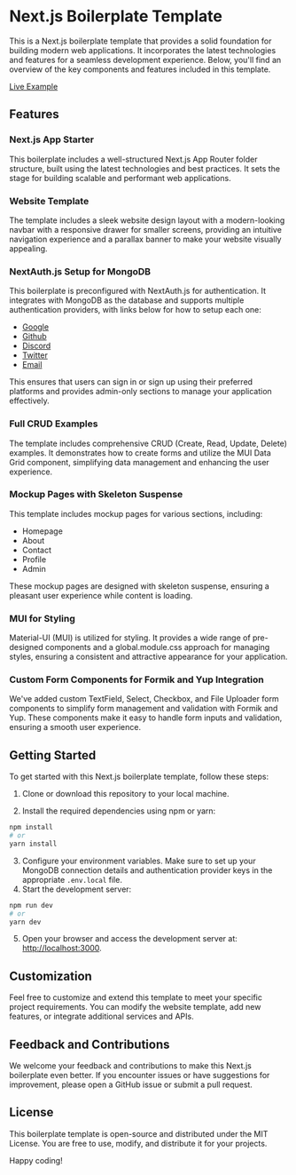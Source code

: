 # Next.js Boilerplate Template

This is a Next.js boilerplate template that provides a solid foundation for building modern web applications. It incorporates the latest technologies and features for a seamless development experience. Below, you'll find an overview of the key components and features included in this template.

[Live Example](https://template-nextjs-one.vercel.app/)

## Features

### Next.js App Starter

This boilerplate includes a well-structured Next.js App Router folder structure, built using the latest technologies and best practices. It sets the stage for building scalable and performant web applications.

### Website Template

The template includes a sleek website design layout with a modern-looking navbar with a responsive drawer for smaller screens, providing an intuitive navigation experience and a parallax banner to make your website visually appealing.

### NextAuth.js Setup for MongoDB

This boilerplate is preconfigured with NextAuth.js for authentication. It integrates with MongoDB as the database and supports multiple authentication providers, with links below for how to setup each one:

- [Google](https://next-auth.js.org/providers/google)
- [Github](https://next-auth.js.org/providers/github)
- [Discord](https://next-auth.js.org/providers/discord)
- [Twitter](https://next-auth.js.org/providers/twitter)
- [Email](https://next-auth.js.org/providers/email)

This ensures that users can sign in or sign up using their preferred platforms and provides admin-only sections to manage your application effectively.

### Full CRUD Examples

The template includes comprehensive CRUD (Create, Read, Update, Delete) examples. It demonstrates how to create forms and utilize the MUI Data Grid component, simplifying data management and enhancing the user experience.

### Mockup Pages with Skeleton Suspense

This template includes mockup pages for various sections, including:

- Homepage
- About
- Contact
- Profile
- Admin

These mockup pages are designed with skeleton suspense, ensuring a pleasant user experience while content is loading.

### MUI for Styling

Material-UI (MUI) is utilized for styling. It provides a wide range of pre-designed components and a global.module.css approach for managing styles, ensuring a consistent and attractive appearance for your application.

### Custom Form Components for Formik and Yup Integration

We've added custom TextField, Select, Checkbox, and File Uploader form components to simplify form management and validation with Formik and Yup. These components make it easy to handle form inputs and validation, ensuring a smooth user experience.

## Getting Started

To get started with this Next.js boilerplate template, follow these steps:

1. Clone or download this repository to your local machine.

2. Install the required dependencies using npm or yarn:

```bash
npm install
# or
yarn install
```

3. Configure your environment variables. Make sure to set up your MongoDB connection details and authentication provider keys in the appropriate `.env.local` file.
4. Start the development server:

```bash
npm run dev
# or
yarn dev
```

5.  Open your browser and access the development server at:
    [http://localhost:3000](http://localhost:3000/).

## Customization

Feel free to customize and extend this template to meet your specific project requirements. You can modify the website template, add new features, or integrate additional services and APIs.

## Feedback and Contributions

We welcome your feedback and contributions to make this Next.js boilerplate even better. If you encounter issues or have suggestions for improvement, please open a GitHub issue or submit a pull request.

## License

This boilerplate template is open-source and distributed under the MIT License. You are free to use, modify, and distribute it for your projects.

Happy coding!
